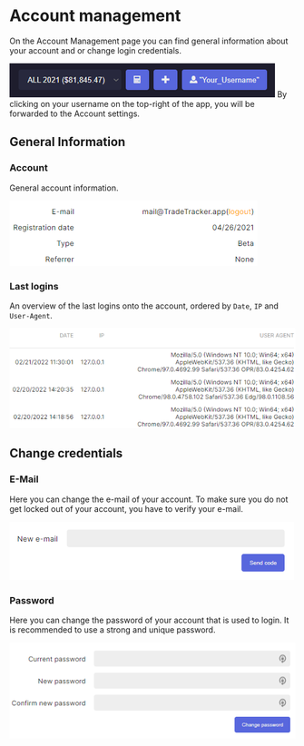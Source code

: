 # Account management
On the Account Management page you can find general information about your account and or change login credentials.

![UserSettings](usersettingsicon.PNG) By clicking on your username on the top-right of the app, you will be forwarded to the Account settings.

## General Information

### Account
General account information.

![General account info](generalaccountinfo.PNG)

### Last logins
An overview of the last logins onto the account, ordered by `Date`, `IP` and `User-Agent`.

![Last Logins](lastloginsbyip.PNG)

## Change credentials

### E-Mail
Here you can change the e-mail of your account. To make sure you do not get locked out of your account, you have to verify your e-mail.

![Change E-Mail](changemail.PNG)
### Password
Here you can change the password of your account that is used to login. It is recommended to use a strong and unique password.

![Change Password](changepassword.PNG)
